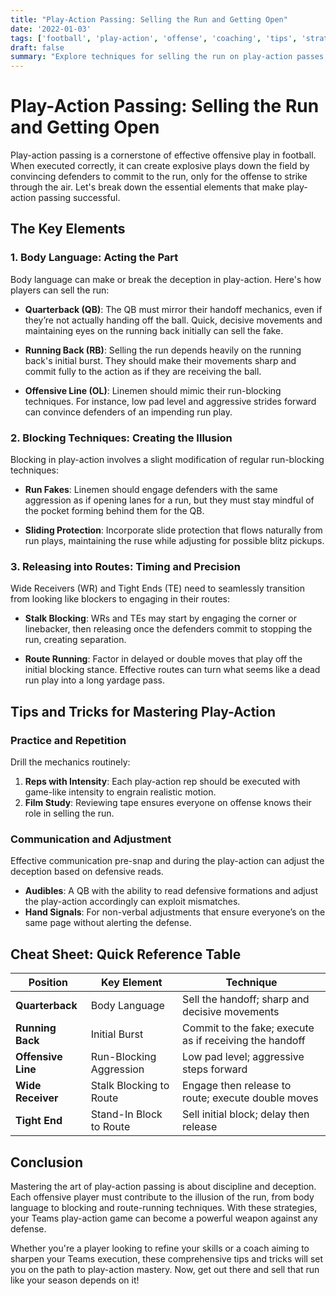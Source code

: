 ```yaml
---
title: "Play-Action Passing: Selling the Run and Getting Open"
date: '2022-01-03'
tags: ['football', 'play-action', 'offense', 'coaching', 'tips', 'strategies', 'quarterback', 'wide receiver', 'blocking', 'body language']
draft: false
summary: "Explore techniques for selling the run on play-action passes, including body language, blocking technique, and releasing into routes."
---
```


# Play-Action Passing: Selling the Run and Getting Open

Play-action passing is a cornerstone of effective offensive play in football. When executed correctly, it can create explosive plays down the field by convincing defenders to commit to the run, only for the offense to strike through the air. Let's break down the essential elements that make play-action passing successful.

## The Key Elements

### 1. Body Language: Acting the Part

Body language can make or break the deception in play-action. Here's how players can sell the run:

- **Quarterback (QB)**: The QB must mirror their handoff mechanics, even if they’re not actually handing off the ball. Quick, decisive movements and maintaining eyes on the running back initially can sell the fake.
  
- **Running Back (RB)**: Selling the run depends heavily on the running back's initial burst. They should make their movements sharp and commit fully to the action as if they are receiving the ball.

- **Offensive Line (OL)**: Linemen should mimic their run-blocking techniques. For instance, low pad level and aggressive strides forward can convince defenders of an impending run play.

### 2. Blocking Techniques: Creating the Illusion

Blocking in play-action involves a slight modification of regular run-blocking techniques:
  
- **Run Fakes**: Linemen should engage defenders with the same aggression as if opening lanes for a run, but they must stay mindful of the pocket forming behind them for the QB.

- **Sliding Protection**: Incorporate slide protection that flows naturally from run plays, maintaining the ruse while adjusting for possible blitz pickups.

### 3. Releasing into Routes: Timing and Precision

Wide Receivers (WR) and Tight Ends (TE) need to seamlessly transition from looking like blockers to engaging in their routes:

- **Stalk Blocking**: WRs and TEs may start by engaging the corner or linebacker, then releasing once the defenders commit to stopping the run, creating separation.

- **Route Running**: Factor in delayed or double moves that play off the initial blocking stance. Effective routes can turn what seems like a dead run play into a long yardage pass.

## Tips and Tricks for Mastering Play-Action

### Practice and Repetition

Drill the mechanics routinely:

1. **Reps with Intensity**: Each play-action rep should be executed with game-like intensity to engrain realistic motion.
2. **Film Study**: Reviewing tape ensures everyone on offense knows their role in selling the run.
  
### Communication and Adjustment

Effective communication pre-snap and during the play-action can adjust the deception based on defensive reads.

- **Audibles**: A QB with the ability to read defensive formations and adjust the play-action accordingly can exploit mismatches.
- **Hand Signals**: For non-verbal adjustments that ensure everyone’s on the same page without alerting the defense.

## Cheat Sheet: Quick Reference Table

| Position          | Key Element                | Technique                                               |
|-------------------|----------------------------|---------------------------------------------------------|
| **Quarterback**   | Body Language              | Sell the handoff; sharp and decisive movements          |
| **Running Back**  | Initial Burst              | Commit to the fake; execute as if receiving the handoff |
| **Offensive Line**| Run-Blocking Aggression    | Low pad level; aggressive steps forward                 |
| **Wide Receiver** | Stalk Blocking to Route    | Engage then release to route; execute double moves      |
| **Tight End**     | Stand-In Block to Route    | Sell initial block; delay then release                  |

## Conclusion

Mastering the art of play-action passing is about discipline and deception. Each offensive player must contribute to the illusion of the run, from body language to blocking and route-running techniques. With these strategies, your Teams play-action game can become a powerful weapon against any defense.

Whether you're a player looking to refine your skills or a coach aiming to sharpen your Teams execution, these comprehensive tips and tricks will set you on the path to play-action mastery. Now, get out there and sell that run like your season depends on it!

